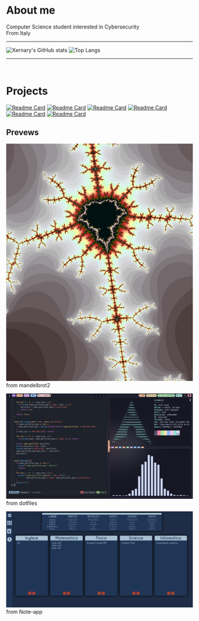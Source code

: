 # About me

Computer Science student interested in Cybersecurity </br>
From Italy


---

![Xernary's GitHub stats](https://github-readme-stats.vercel.app/api?username=Xernary&show_icons=true&theme=nord)
![Top Langs](https://github-readme-stats.vercel.app/api/top-langs/?username=Xernary&layout=compact&exclude_repo=Note-app,cc,Data-mining-project&theme=nord)

---
</br>

# Projects

[![Readme Card](https://github-readme-stats.vercel.app/api/pin/?username=Xernary&repo=internet-security-project&theme=nord)](https://github.com/Xernary/internet-security-project)
[![Readme Card](https://github-readme-stats.vercel.app/api/pin/?username=Xernary&repo=vapt-project&theme=nord)](https://github.com/Xernary/vapt-project)
[![Readme Card](https://github-readme-stats.vercel.app/api/pin/?username=Xernary&repo=OWASP-A06-BOF&theme=nord)](https://github.com/Xernary/OWASP-A06-BOF)
[![Readme Card](https://github-readme-stats.vercel.app/api/pin/?username=Xernary&repo=CVE-2017-5638-POC&theme=nord)](https://github.com/Xernary/CVE-2017-5638-POC)
[![Readme Card](https://github-readme-stats.vercel.app/api/pin/?username=Xernary&repo=dotfiles&theme=nord)](https://github.com/Xernary/dotfiles)
[![Readme Card](https://github-readme-stats.vercel.app/api/pin/?username=Xernary&repo=mandelbrot2&theme=nord)](https://github.com/Xernary/mandelbrot2)


## Prevews

![image](mandelbrot.jpg)</br>
from mandelbrot2

![image](image4.png)</br>
from dotfiles

![image](notes.png)</br>
from Note-app














